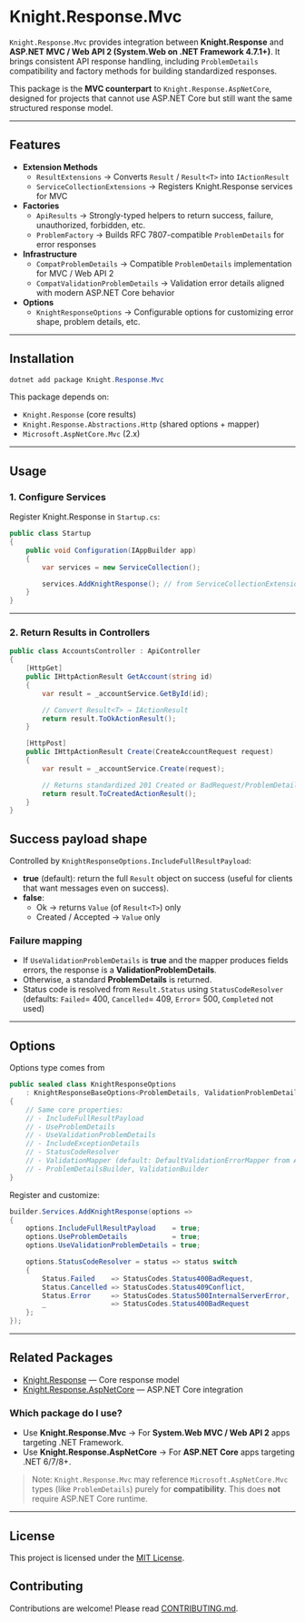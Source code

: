 # Knight.Response.Mvc

`Knight.Response.Mvc` provides integration between **Knight.Response** and **ASP.NET MVC / Web API 2 (System.Web on .NET Framework 4.7.1+)**.
It brings consistent API response handling, including `ProblemDetails` compatibility and factory methods for building standardized responses.

This package is the **MVC counterpart** to `Knight.Response.AspNetCore`, designed for projects that cannot use ASP.NET Core but still want the same structured response model.

---

## Features

* **Extension Methods**
    * `ResultExtensions` → Converts `Result` / `Result<T>` into `IActionResult`
    * `ServiceCollectionExtensions` → Registers Knight.Response services for MVC
* **Factories**
    * `ApiResults` → Strongly-typed helpers to return success, failure, unauthorized, forbidden, etc.
    * `ProblemFactory` → Builds RFC 7807-compatible `ProblemDetails` for error responses
* **Infrastructure**
    * `CompatProblemDetails` → Compatible `ProblemDetails` implementation for MVC / Web API 2
    * `CompatValidationProblemDetails` → Validation error details aligned with modern ASP.NET Core behavior
* **Options**
    * `KnightResponseOptions` → Configurable options for customizing error shape, problem details, etc.

---

## Installation

```powershell
dotnet add package Knight.Response.Mvc
```

This package depends on:
* `Knight.Response` (core results)
* `Knight.Response.Abstractions.Http` (shared options + mapper)
* `Microsoft.AspNetCore.Mvc` (2.x)

---

## Usage

### 1. Configure Services

Register Knight.Response in `Startup.cs`:

```csharp
public class Startup
{
    public void Configuration(IAppBuilder app)
    {
        var services = new ServiceCollection();

        services.AddKnightResponse(); // from ServiceCollectionExtensions
    }
}
```

---

### 2. Return Results in Controllers

```csharp
public class AccountsController : ApiController
{
    [HttpGet]
    public IHttpActionResult GetAccount(string id)
    {
        var result = _accountService.GetById(id);

        // Convert Result<T> → IActionResult
        return result.ToOkActionResult();
    }

    [HttpPost]
    public IHttpActionResult Create(CreateAccountRequest request)
    {
        var result = _accountService.Create(request);

        // Returns standardized 201 Created or BadRequest/ProblemDetails as per configuration
        return result.ToCreatedActionResult();
    }
}
```

## Success payload shape
Controlled by `KnightResponseOptions.IncludeFullResultPayload`:
* **true** (default): return the full `Result` object on success (useful for clients that want messages even on success).
* **false**:
  * Ok → returns `Value` (of `Result<T>`) only
  * Created / Accepted → `Value` only

### Failure mapping
* If `UseValidationProblemDetails` is **true** and the mapper produces fields errors, the response is a **ValidationProblemDetails**.
* Otherwise, a standard **ProblemDetails** is returned.
* Status code is resolved from `Result.Status` using `StatusCodeResolver` (defaults: `Failed`= 400, `Cancelled`= 409, `Error`= 500, `Completed` not used)

---

## Options

Options type comes from

```csharp
public sealed class KnightResponseOptions
    : KnightResponseBaseOptions<ProblemDetails, ValidationProblemDetails>
{
    // Same core properties:
    // - IncludeFullResultPayload
    // - UseProblemDetails
    // - UseValidationProblemDetails
    // - IncludeExceptionDetails
    // - StatusCodeResolver
    // - ValidationMapper (default: DefaultValidationErrorMapper from Abstractions)
    // - ProblemDetailsBuilder, ValidationBuilder
}
```

Register and customize:

```csharp
builder.Services.AddKnightResponse(options =>
{
    options.IncludeFullResultPayload    = true;
    options.UseProblemDetails           = true;
    options.UseValidationProblemDetails = true;

    options.StatusCodeResolver = status => status switch
    {
        Status.Failed    => StatusCodes.Status400BadRequest,
        Status.Cancelled => StatusCodes.Status409Conflict,
        Status.Error     => StatusCodes.Status500InternalServerError,
        _                => StatusCodes.Status400BadRequest
    };
});
```

---

## Related Packages

* [Knight.Response](../Knight.Response) — Core response model
* [Knight.Response.AspNetCore](../Knight.Response.AspNetCore) — ASP.NET Core integration

### Which package do I use?

* Use **Knight.Response.Mvc** → For **System.Web MVC / Web API 2** apps targeting .NET Framework.
* Use **Knight.Response.AspNetCore** → For **ASP.NET Core** apps targeting .NET 6/7/8+.

> Note: `Knight.Response.Mvc` may reference `Microsoft.AspNetCore.Mvc` types (like `ProblemDetails`) purely for **compatibility**. This does **not** require ASP.NET Core runtime.

---

## License

This project is licensed under the [MIT License](../../LICENSE).

## Contributing

Contributions are welcome! Please read [CONTRIBUTING.md](../../CONTRIBUTING.md).
